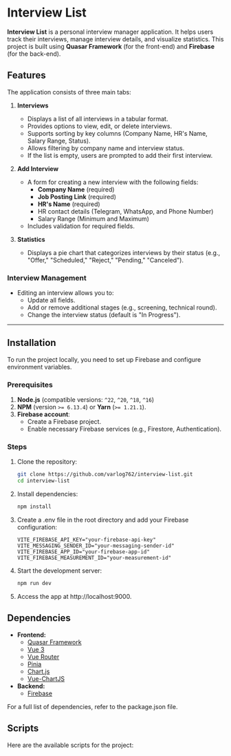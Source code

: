 # Interview List

**Interview List** is a personal interview manager application. It helps users track their interviews, manage interview details, and visualize statistics. This project is built using **Quasar Framework** (for the front-end) and **Firebase** (for the back-end).

## Features

The application consists of three main tabs:

1. **Interviews**

   - Displays a list of all interviews in a tabular format.
   - Provides options to view, edit, or delete interviews.
   - Supports sorting by key columns (Company Name, HR's Name, Salary Range, Status).
   - Allows filtering by company name and interview status.
   - If the list is empty, users are prompted to add their first interview.

2. **Add Interview**

   - A form for creating a new interview with the following fields:
     - **Company Name** (required)
     - **Job Posting Link** (required)
     - **HR's Name** (required)
     - HR contact details (Telegram, WhatsApp, and Phone Number)
     - Salary Range (Minimum and Maximum)
   - Includes validation for required fields.

3. **Statistics**
   - Displays a pie chart that categorizes interviews by their status (e.g., "Offer," "Scheduled," "Reject," "Pending," "Canceled").

### Interview Management

- Editing an interview allows you to:
  - Update all fields.
  - Add or remove additional stages (e.g., screening, technical round).
  - Change the interview status (default is "In Progress").

---

## Installation

To run the project locally, you need to set up Firebase and configure environment variables.

### Prerequisites

1. **Node.js** (compatible versions: `^22`, `^20`, `^18`, `^16`)
2. **NPM** (version `>= 6.13.4`) or **Yarn** (`>= 1.21.1`).
3. **Firebase account**:
   - Create a Firebase project.
   - Enable necessary Firebase services (e.g., Firestore, Authentication).

### Steps

1. Clone the repository:
   ```bash
   git clone https://github.com/varlog762/interview-list.git
   cd interview-list
   ```
2. Install dependencies:
   ```bash
   npm install
   ```
3. Create a .env file in the root directory and add your Firebase configuration:
   ```env
   VITE_FIREBASE_API_KEY="your-firebase-api-key"
   VITE_MESSAGING_SENDER_ID="your-messaging-sender-id"
   VITE_FIREBASE_APP_ID="your-firebase-app-id"
   VITE_FIREBASE_MEASUREMENT_ID="your-measurement-id"
   ```
4. Start the development server:
   ```bash
   npm run dev
   ```
5. Access the app at http://localhost:9000.

## Dependencies

- **Frontend:**
  - [Quasar Framework](https://quasar.dev/)
  - [Vue 3](https://vuejs.org/)
  - [Vue Router](https://router.vuejs.org/)
  - [Pinia](https://pinia.vuejs.org/)
  - [Chart.js](https://www.chartjs.org/)
  - [Vue-ChartJS](https://vue-chartjs.org/)
- **Backend:**
  - [Firebase](https://firebase.google.com/)

For a full list of dependencies, refer to the package.json file.

## Scripts

Here are the available scripts for the project:
